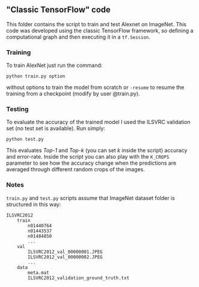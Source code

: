 ## "Classic TensorFlow" code

This folder contains the script to train and test Alexnet on ImageNet. This code was developed using the classic TensorFlow framework, so defining a computational graph and then executing it in a ```tf.Session```.

### Training
To train AlexNet just run the command:
```shell
python train.py option
``` 
without options to train the model from scratch or ```-resume``` to resume the training from a checkpoint (modify by user @train.py).

### Testing
To evaluate the accuracy of the trained model I used the ILSVRC validation set (no test set is available). Run simply:
```shell
python test.py
```
This evaluates *Top-1* and *Top-k* (you can set *k* inside the script) accuracy and error-rate.
Inside the script you can also play with the ```K_CROPS``` parameter to see how the accuracy change when the predictions are averaged through different random crops of the images.


### Notes
```train.py``` and ```test.py``` scripts assume that ImageNet dataset folder is structured in this way:
```
ILSVRC2012
    train
        n01440764
        n01443537
        n01484850
        ...
    val
        ILSVRC2012_val_00000001.JPEG
        ILSVRC2012_val_00000002.JPEG
        ...
    data
        meta.mat
        ILSVRC2012_validation_ground_truth.txt
```
